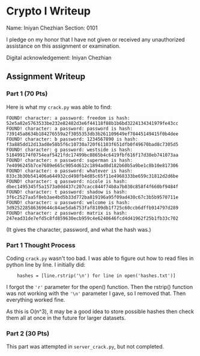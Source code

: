 # Crypto I Writeup

Name: Iniyan Chezhian
Section: 0101

I pledge on my honor that I have not given or received any unauthorized
assistance on this assignment or examination.

Digital acknowledgement: Iniyan Chezhian

## Assignment Writeup

### Part 1 (70 Pts)

Here is what my `crack.py` was able to find:

```
FOUND! character: a password: freedom is hash: 52e5a82e5763533be232e82482d3e6f44118f88b1b6bd3224134341979fe43cc
FOUND! character: a password: password is hash: 739145a8634b184276559a2f3055353db3b261109649ef78445149415f0b4dee
FOUND! character: b password: 1234567890 is hash: f3a885dd12d13ad8e58b5f6c10730a720f61103f651dfb0f49670bad8c7305d5
FOUND! character: g password: westside is hash: 518499174f0754eaf5421fdc17499bc8865b4c6419fbf616f17d38eb741073aa
FOUND! character: n password: superman is hash: 7e4096245b7ce7689e665c9054d612c1894ad0d182b60b5a9be1c8b10e817306
FOUND! character: o password: whatever is hash: 833c3b30b541406a644932cd498fb4d85c65f11e4968333be659c31812d2d6be
FOUND! character: q password: nicole is hash: dbec1495345f5a1573a0dd437c207cacc844f74b8a7b030c858f4f660bf9484f
FOUND! character: t password: shadow is hash: 3f6c2527aa5f8eb3ae4bd5b33d772ba819196a95f09ad430c67c3b5b9570711e
FOUND! character: u password: welcome is hash: 3d925228586369644c84ae5da6753faf8109db1f725c60ccb6dffb914797d289
FOUND! character: z password: matrix is hash: 247ead31de7efd5c8fd859630ecb959c4e6240646fcd4d41962f25b1fb33c702
```
(It gives the character, password, and what the hash was.)

### Part 1 Thought Process
Coding `crack.py` wasn't too bad. I was able to figure out how to read files in python line by line. I initially did: 
```
    hashes = [line.rstrip('\n') for line in open('hashes.txt')]
```

I forgot the `'r'` parameter for the open() function. Then the rstrip() function was not working with the `'\n'` parameter I gave, so I removed that. Then everything worked fine.

As this is O(n^3), it may be a good idea to store possible hashes then check them all at once in the future for larger datasets.

### Part 2 (30 Pts)
This part was attempted in `server_crack.py`, but not completed.
